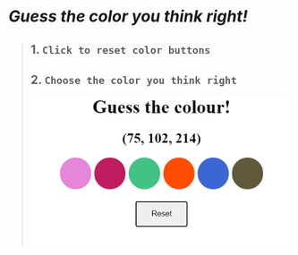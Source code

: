 # *Guess the color you think right!*

> ## 1. `Click to reset color buttons`
>
> ## 2. `Choose the color you think right`
>
> <img src="./Assets/images/color.png">
